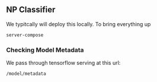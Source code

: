 ## NP Classifier

We typitcally will deploy this locally. To bring everything up

```server-compose```

### Checking Model Metadata

We pass through tensorflow serving at this url:

```/model/metadata```